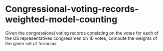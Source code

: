 # Congressional-voting-records-weighted-model-counting
Given the congressional voting records consisting on the votes for each of the US representatives congressmen on 16 votes, compute the weights of the given set of formulas
